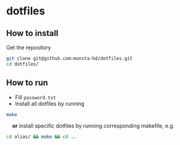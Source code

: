 # dotfiles
## How to install
Get the repository
```bash
git clone git@github.com:monsta-hd/dotfiles.git
cd dotfiles/
```
## How to run
* Fill `password.txt`
* Install all dotfiles by running
```bash
make
```
&nbsp; &nbsp; **or** install specific dotfiles by running corresponding makefile, e.g.
```bash
cd alias/ && make && cd ..
```
